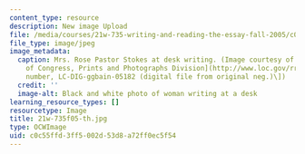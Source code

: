 ```yaml
---
content_type: resource
description: New image Upload
file: /media/courses/21w-735-writing-and-reading-the-essay-fall-2005/c0c55ffd3ff5002d53d8a72ff0ec5f54_21w-735f05-th.jpg
file_type: image/jpeg
image_metadata:
  caption: Mrs. Rose Pastor Stokes at desk writing. (Image courtesy of the [Library
    of Congress, Prints and Photographs Division](http://www.loc.gov/rr/print/) \[reproduction
    number, LC-DIG-ggbain-05182 (digital file from original neg.)\])
  credit: ''
  image-alt: Black and white photo of woman writing at a desk
learning_resource_types: []
resourcetype: Image
title: 21w-735f05-th.jpg
type: OCWImage
uid: c0c55ffd-3ff5-002d-53d8-a72ff0ec5f54
---
```

